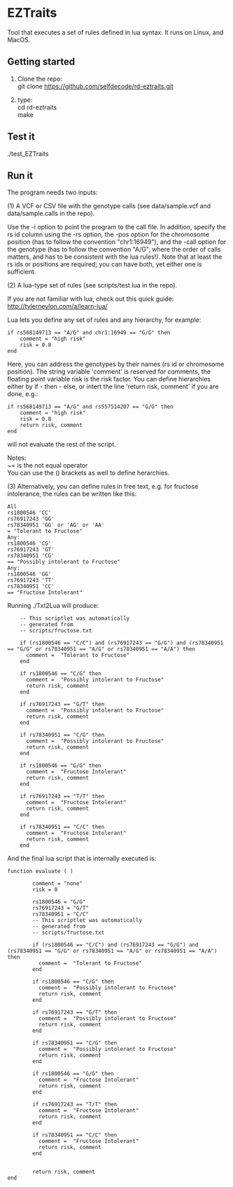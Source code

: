 # EZTraits

Tool that executes a set of rules defined in lua syntax. It runs on Linux, and MacOS.

## Getting started

1. Clone the repo:  
git clone https://github.com/selfdecode/rd-eztraits.git  

3. type:  
   cd rd-eztraits  
   make  

## Test it

./test_EZTraits

## Run it

The program needs two inputs:  

(1) A VCF or CSV file with the genotype calls (see data/sample.vcf and data/sample.calls in the repo).  

Use the -i option to point the program to the call file. In addition, specify the rs id column using the -rs option, the -pos option for the chromosome position (has to follow the convention "chr1:16949"), and the -call option for the genotype (has to follow the convention "A/G", where the order of calls matters, and has to be consistent with the lua rules!). Note that at least the rs ids or positions are required; you can have both, yet either one is sufficient.  

(2) A lua-type set of rules (see scripts/test.lua in the repo).

If you are not familiar with lua, check out this quick guide: http://tylerneylon.com/a/learn-lua/

Lua lets you define any set of rules and any hierarchy, for example:

	if rs568149713 == "A/G" and chr1:16949 == "G/G" then
		comment = "high risk"
		risk = 0.8
	end

Here, you can address the genotypes by their names (rs id or chromosome position). The string variable 'comment' is reserved for comments, the floating point variable risk is the risk factor. You can define hierarchies either by if - then - else, or intert the line 'return risk, comment' if you are done, e.g.:

	if rs568149713 == "A/G" and rs557514207 == "G/G" then
		comment = "high risk"
		risk = 0.8
		return risk, comment
	end

will not evaluate the rest of the script. 

Notes:  
~= is the not equal operator  
You can use the () brackets as well to define herarchies.  


(3) Alternatively, you can define rules in free text, e.g. for fructose intolerance, the rules can be written like this:

	All
	rs1800546 'CC'
	rs76917243 'GG'
	rs78340951 'GG' or 'AG' or 'AA'
	= "Tolerant to Fructose"
	Any:
	rs1800546 'CG'
	rs76917243 'GT'
	rs78340951 'CG'
	== "Possibly intolerant to Fructose"
	Any:
	rs1800546 'GG'
	rs76917243 'TT'
	rs78340951 'CC'
	== "Fructose Intolerant"

Running ./Txt2Lua will produce:


        -- This scriptlet was automatically
        -- generated from
        -- scripts/fructose.txt

        if (rs1800546 == "C/C") and (rs76917243 == "G/G") and (rs78340951 == "G/G" or rs78340951 == "A/G" or rs78340951 == "A/A") then
          comment =  "Tolerant to Fructose"
        end

        if rs1800546 == "C/G" then
          comment =  "Possibly intolerant to Fructose"
          return risk, comment
        end

        if rs76917243 == "G/T" then
          comment =  "Possibly intolerant to Fructose"
          return risk, comment
        end

        if rs78340951 == "C/G" then
          comment =  "Possibly intolerant to Fructose"
          return risk, comment
        end

        if rs1800546 == "G/G" then
          comment =  "Fructose Intolerant"
          return risk, comment
        end

        if rs76917243 == "T/T" then
          comment =  "Fructose Intolerant"
          return risk, comment
        end

        if rs78340951 == "C/C" then
          comment =  "Fructose Intolerant"
          return risk, comment
        end

And the final lua script that is internally executed is:

	function evaluate ( )

        	comment = "none"
        	risk = 0

        	rs1800546 = "G/G"
        	rs76917243 = "G/T"
        	rs78340951 = "C/C"
        	-- This scriptlet was automatically
        	-- generated from
        	-- scripts/fructose.txt

        	if (rs1800546 == "C/C") and (rs76917243 == "G/G") and (rs78340951 == "G/G" or rs78340951 == "A/G" or rs78340951 == "A/A") then
          	  comment =  "Tolerant to Fructose"
        	end

        	if rs1800546 == "C/G" then
          	  comment =  "Possibly intolerant to Fructose"
           	  return risk, comment
        	end

        	if rs76917243 == "G/T" then
          	  comment =  "Possibly intolerant to Fructose"
          	  return risk, comment
        	end

        	if rs78340951 == "C/G" then
          	  comment =  "Possibly intolerant to Fructose"
           	  return risk, comment
        	end

        	if rs1800546 == "G/G" then
          	  comment =  "Fructose Intolerant"
          	  return risk, comment
        	end

        	if rs76917243 == "T/T" then
          	  comment =  "Fructose Intolerant"
          	  return risk, comment
        	end

        	if rs78340951 == "C/C" then
          	  comment =  "Fructose Intolerant"
          	  return risk, comment
        	end


        	return risk, comment
	end



